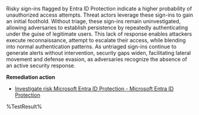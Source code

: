 Risky sign-ins flagged by Entra ID Protection indicate a higher probability of unauthorized access attempts. Threat actors leverage these sign-ins to gain an initial foothold. Without triage, these sign-ins remain uninvestigated, allowing adversaries to establish persistence by repeatedly authenticating under the guise of legitimate users. This lack of response enables attackers execute reconnaissance, attempt to escalate their access, while blending into normal authentication patterns. As untriaged sign-ins continue to generate alerts without intervention, security gaps widen, facilitating lateral movement and defense evasion, as adversaries recognize the absence of an active security response.

**Remediation action**

- [Investigate risk Microsoft Entra ID Protection - Microsoft Entra ID Protection](https://learn.microsoft.com/en-us/entra/id-protection/howto-identity-protection-investigate-risk)

<!--- Results --->
%TestResult%
